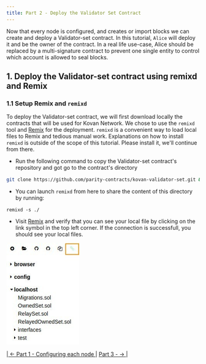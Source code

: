 ```yaml
---
title: Part 2 - Deploy the Validator Set Contract
---
```


Now that every node is configured, and creates or import blocks we can create and deploy a Validator-set contract.
In this tutorial, `Alice` will deploy it and be the owner of the contract. In a real life use-case, Alice should be replaced by a multi-signature contract to prevent one single entity to control which account is allowed to seal blocks.

## 1. Deploy the Validator-set contract using remixd and Remix

### 1.1 Setup Remix and `remixd` 
To deploy the Validator-set contract, we will first download locally the contracts that will be used for Kovan Network. We chose to use the `remixd` tool and [Remix](https://remix.ethereum.org) for the deployment.
`remixd` is a convenient way to load local files to Remix and tedious manual work. Explanations on how to install `remixd` is outside of the scope of this tutorial. Please install it, we'll continue from there.

- Run the following command to copy the Validator-set contract's repository and got go to the contract's directory
```bash
git clone https://github.com/parity-contracts/kovan-validator-set.git && cd ./kovan-validator-set/contracts
```
- You can launch `remixd` from here to share the content of this directory by running:
```
remixd -s ./
```
- Visit [Remix](https://remix.ethereum.org) and verify that you can see your local file by clicking on the link symbol in the top left corner. If the connection is successfull, you should see your local files.

![remixd kovan contract](images/Validator-set-remix-0.jpg)

|[ ← Part 1 - Configuring each node ](Validator-Set-Tutorial-1.md)| [ Part 3 -  → ](Validator-Set-Tutorial-3.md)|